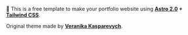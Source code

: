 💫 This is a free template to make your portfolio website using **[Astro 2.0](https://astro.build/blog/astro-2/) + [Tailwind CSS](https://tailwindcss.com/)**.

Original theme made by **[Veranika Kasparevych](https://github.com/veranikabarel/astro-portfolio)**.